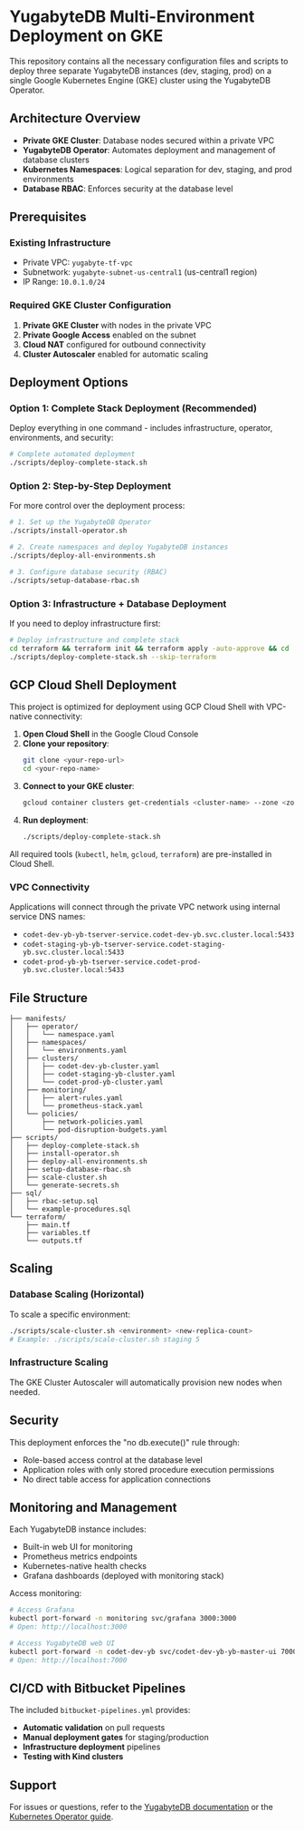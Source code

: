 # YugabyteDB Multi-Environment Deployment on GKE

This repository contains all the necessary configuration files and scripts to deploy three separate YugabyteDB instances (dev, staging, prod) on a single Google Kubernetes Engine (GKE) cluster using the YugabyteDB Operator.

## Architecture Overview

- **Private GKE Cluster**: Database nodes secured within a private VPC
- **YugabyteDB Operator**: Automates deployment and management of database clusters
- **Kubernetes Namespaces**: Logical separation for dev, staging, and prod environments
- **Database RBAC**: Enforces security at the database level

## Prerequisites

### Existing Infrastructure
- Private VPC: `yugabyte-tf-vpc`
- Subnetwork: `yugabyte-subnet-us-central1` (us-central1 region)
- IP Range: `10.0.1.0/24`

### Required GKE Cluster Configuration
1. **Private GKE Cluster** with nodes in the private VPC
2. **Private Google Access** enabled on the subnet
3. **Cloud NAT** configured for outbound connectivity
4. **Cluster Autoscaler** enabled for automatic scaling

## Deployment Options

### Option 1: Complete Stack Deployment (Recommended)
Deploy everything in one command - includes infrastructure, operator, environments, and security:

```bash
# Complete automated deployment
./scripts/deploy-complete-stack.sh
```

### Option 2: Step-by-Step Deployment
For more control over the deployment process:

```bash
# 1. Set up the YugabyteDB Operator
./scripts/install-operator.sh

# 2. Create namespaces and deploy YugabyteDB instances
./scripts/deploy-all-environments.sh

# 3. Configure database security (RBAC)
./scripts/setup-database-rbac.sh
```

### Option 3: Infrastructure + Database Deployment
If you need to deploy infrastructure first:

```bash
# Deploy infrastructure and complete stack
cd terraform && terraform init && terraform apply -auto-approve && cd ..
./scripts/deploy-complete-stack.sh --skip-terraform
```

## GCP Cloud Shell Deployment

This project is optimized for deployment using GCP Cloud Shell with VPC-native connectivity:

1. **Open Cloud Shell** in the Google Cloud Console
2. **Clone your repository**:
   ```bash
   git clone <your-repo-url>
   cd <your-repo-name>
   ```
3. **Connect to your GKE cluster**:
   ```bash
   gcloud container clusters get-credentials <cluster-name> --zone <zone> --project <project-id>
   ```
4. **Run deployment**:
   ```bash
   ./scripts/deploy-complete-stack.sh
   ```

All required tools (`kubectl`, `helm`, `gcloud`, `terraform`) are pre-installed in Cloud Shell.

### VPC Connectivity
Applications will connect through the private VPC network using internal service DNS names:
- `codet-dev-yb-yb-tserver-service.codet-dev-yb.svc.cluster.local:5433`
- `codet-staging-yb-yb-tserver-service.codet-staging-yb.svc.cluster.local:5433`  
- `codet-prod-yb-yb-tserver-service.codet-prod-yb.svc.cluster.local:5433`

## File Structure

```
├── manifests/
│   ├── operator/
│   │   └── namespace.yaml
│   ├── namespaces/
│   │   └── environments.yaml
│   ├── clusters/
│   │   ├── codet-dev-yb-cluster.yaml
│   │   ├── codet-staging-yb-cluster.yaml
│   │   └── codet-prod-yb-cluster.yaml
│   ├── monitoring/
│   │   ├── alert-rules.yaml
│   │   └── prometheus-stack.yaml
│   └── policies/
│       ├── network-policies.yaml
│       └── pod-disruption-budgets.yaml
├── scripts/
│   ├── deploy-complete-stack.sh
│   ├── install-operator.sh
│   ├── deploy-all-environments.sh
│   ├── setup-database-rbac.sh
│   ├── scale-cluster.sh
│   └── generate-secrets.sh
├── sql/
│   ├── rbac-setup.sql
│   └── example-procedures.sql
└── terraform/
    ├── main.tf
    ├── variables.tf
    └── outputs.tf
```

## Scaling

### Database Scaling (Horizontal)
To scale a specific environment:
```bash
./scripts/scale-cluster.sh <environment> <new-replica-count>
# Example: ./scripts/scale-cluster.sh staging 5
```

### Infrastructure Scaling
The GKE Cluster Autoscaler will automatically provision new nodes when needed.

## Security

This deployment enforces the "no db.execute()" rule through:
- Role-based access control at the database level
- Application roles with only stored procedure execution permissions
- No direct table access for application connections

## Monitoring and Management

Each YugabyteDB instance includes:
- Built-in web UI for monitoring
- Prometheus metrics endpoints
- Kubernetes-native health checks
- Grafana dashboards (deployed with monitoring stack)

Access monitoring:
```bash
# Access Grafana
kubectl port-forward -n monitoring svc/grafana 3000:3000
# Open: http://localhost:3000

# Access YugabyteDB web UI
kubectl port-forward -n codet-dev-yb svc/codet-dev-yb-yb-master-ui 7000:7000
# Open: http://localhost:7000
```

## CI/CD with Bitbucket Pipelines

The included `bitbucket-pipelines.yml` provides:
- **Automatic validation** on pull requests
- **Manual deployment gates** for staging/production
- **Infrastructure deployment** pipelines
- **Testing with Kind clusters**

## Support

For issues or questions, refer to the [YugabyteDB documentation](https://docs.yugabyte.com/) or the [Kubernetes Operator guide](https://docs.yugabyte.com/latest/deploy/kubernetes/single-zone/oss/yugabyte-operator/). 
